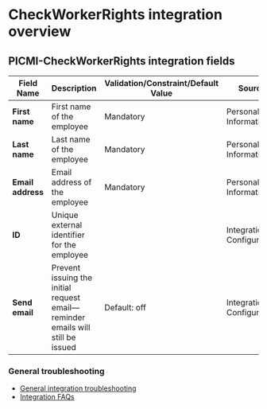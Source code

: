 # CheckWorkerRights integration overview

## PICMI-CheckWorkerRights integration fields

| **Field Name**    | **Description**                                                                | **Validation/Constraint/Default Value** | **Source**                |
|-------------------|--------------------------------------------------------------------------------|-----------------------------------------|---------------------------|
| **First name**    | First name of the employee                                                     | Mandatory                               | Personal Information      |
| **Last name**     | Last name of the employee                                                      | Mandatory                               | Personal Information      |
| **Email address** | Email address of the employee                                                  | Mandatory                               | Personal Information      |
| **ID**            | Unique external identifier for the employee                                    |                                         | Integration Configuration |
| **Send email**    | Prevent issuing the initial request email—reminder emails will still be issued | Default: off                            | Integration Configuration |

<explanation>

### General troubleshooting

- [General integration troubleshooting](integrations#troubleshooting)
- [Integration FAQs](../faqs#integrations)

</explanation>
